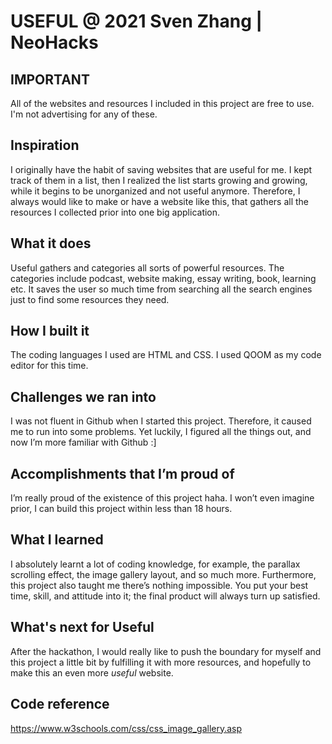 USEFUL @ 2021 Sven Zhang | NeoHacks
==================
## IMPORTANT
All of the websites and resources I included in this project are free to use. I'm not advertising for any of these.

## Inspiration
I originally have the habit of saving websites that are useful for me. I kept track of them in a list, then I realized the list starts growing and growing, while it begins to be unorganized and not useful anymore. Therefore, I always would like to make or have a website like this, that gathers all the resources I collected prior into one big application.

## What it does
Useful gathers and categories all sorts of powerful resources. The categories include podcast, website making, essay writing, book, learning etc. It saves the user so much time from searching all the search engines just to find some resources they need.

## How I built it
The coding languages I used are HTML and CSS. I used QOOM as my code editor for this time.

## Challenges we ran into
I was not fluent in Github when I started this project. Therefore, it caused me to run into some problems. Yet luckily, I figured all the things out, and now I’m more familiar with Github :]

## Accomplishments that I’m proud of
I’m really proud of the existence of this project haha. I won’t even imagine prior, I can build this project within less than 18 hours.

## What I learned
I absolutely learnt a lot of coding knowledge, for example, the parallax scrolling effect, the image gallery layout, and so much more. Furthermore, this project also taught me there’s nothing impossible. You put your best time, skill, and attitude into it; the final product will always turn up satisfied.

## What's next for Useful
After the hackathon, I would really like to push the boundary for myself and this project a little bit by fulfilling it with more resources, and hopefully to make this an even more _useful_ website.

## Code reference
https://www.w3schools.com/css/css_image_gallery.asp
